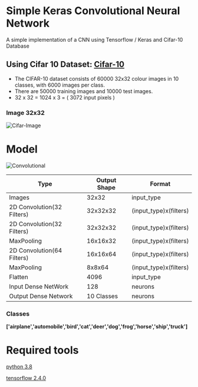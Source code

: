 # Simple Keras Convolutional Neural Network

A simple implementation of a CNN using Tensorflow / Keras and Cifar-10 Database

## Using Cifar 10 Dataset: [Cifar-10]('https://www.cs.toronto.edu/~kriz/cifar.html')

- The CIFAR-10 dataset consists of 60000 32x32 colour images in 10 classes, with 6000 images per class.
- There are 50000 training images and 10000 test images.
- 32 x 32 = 1024 x 3 = ( 3072 input pixels )

### Image 32x32

![Cifar-Image](https://i.ibb.co/5cc6d24/cifar-image.png)

# Model

![Convolutional](https://i.ibb.co/y6W85Cw/convolutions.png)

| Type                       | Output Shape | Format                 |
|----------------------------|--------------|------------------------|
| Images                     | 32x32        |  input_type            |
| 2D Convolution(32 Filters) | 32x32x32     | (input_type)x(filters) |
| 2D Convolution(32 Filters) | 32x32x32     | (input_type)x(filters) |
| MaxPooling                 | 16x16x32     | (input_type)x(filters) |
| 2D Convolution(64 Filters) | 16x16x64     | (input_type)x(filters) |
| MaxPooling                 | 8x8x64       | (input_type)x(filters) |
| Flatten                    | 4096         |  input_type            |
| Input Dense NetWork        | 128          | neurons                |
| Output Dense Network       | 10 Classes   | neurons                |

### Classes

**['airplane','automobile','bird','cat','deer','dog','frog','horse','ship','truck']**

# Required tools

[python 3.8](https://www.python.org/download/releases/3.8/)

[tensorflow 2.4.0](https://pypi.org/project/tensorflow/2.4.0/)


